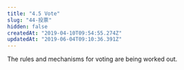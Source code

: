 ```yaml
---
title: "4.5 Vote"
slug: "44-投票"
hidden: false
createdAt: "2019-04-10T09:54:55.274Z"
updatedAt: "2019-06-04T09:10:36.391Z"
---
```

The rules and mechanisms for voting are being worked out.
